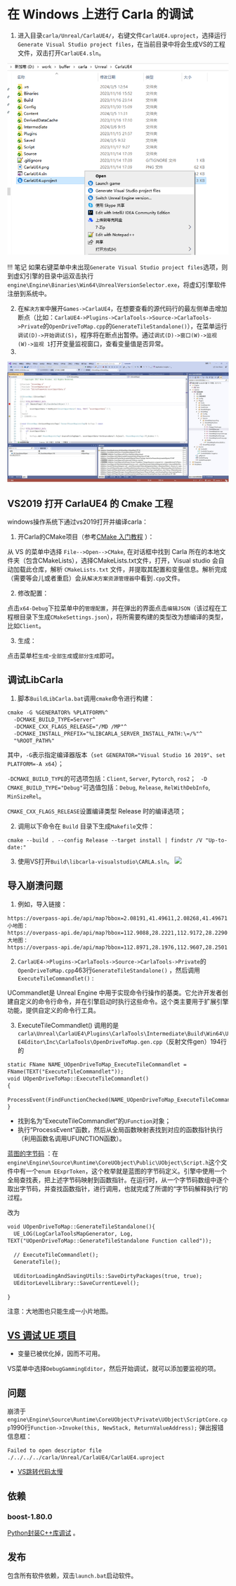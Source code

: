# 在 Windows 上进行 Carla 的调试

1. 进入目录`carla/Unreal/CarlaUE4/`，右键文件`CarlaUE4.uproject`，选择运行`Generate Visual Studio project files`，在当前目录中将会生成VS的工程文件，双击打开`CarlaUE4.sln`。

![](img/tuto_D_windows_debug/generate_vs_project_files.png)

!!! 笔记
    如果右键菜单中未出现`Generate Visual Studio project files`选项，则到虚幻引擎的目录中运双击执行`engine\Engine\Binaries\Win64\UnrealVersionSelector.exe`，将虚幻引擎软件注册到系统中。

2. 在`解决方案`中展开`Games->CarlaUE4`，在想要查看的源代码行的最左侧单击增加断点（比如：`CarlaUE4->Plugins->CarlaTools->Source->CarlaTools->Private`的`OpenDriveToMap.cpp`的`GenerateTileStandalone()`），在菜单运行`调试(D)->开始调试(S)`，程序将在断点出暂停。通过`调式(D)->窗口(W)->监视(W)->监视 1`打开变量监视窗口，查看变量值是否异常。
3. 
![](img/tuto_D_windows_debug/debug_project.png)


## VS2019 打开 CarlaUE4 的 Cmake 工程
windows操作系统下通过vs2019打开并编译carla：

1. 开Carla的CMake项目（参考[CMake 入门教程](https://www.jb51.net/article/180463.htm) ）：

从 VS 的菜单中选择 `File-->Open-->CMake`, 在对话框中找到 Carla 所在的本地文件夹（包含CMakeLists），选择CMakeLists.txt文件，打开，Visual studio 会自动加载此仓库，解析 `CMakeLists.txt` 文件，并提取其配置和变量信息。解析完成（需要等会儿或者重启）会从`解决方案资源管理器`中看到`.cpp`文件。

2. 修改配置：

点击`x64-Debug`下拉菜单中的`管理配置`，并在弹出的界面点击`编辑JSON`（该过程在工程根目录下生成`CMakeSettings.json`），将所需要构建的类型改为想编译的类型，比如`Client`。

3. 生成：

点击菜单栏`生成`-`全部生成`或`部分生成`即可。


## 调试LibCarla
1. 脚本`BuildLibCarla.bat`调用`cmake`命令进行构建：
```shell
cmake -G %GENERATOR% %PLATFORM%^
  -DCMAKE_BUILD_TYPE=Server^
  -DCMAKE_CXX_FLAGS_RELEASE="/MD /MP"^
  -DCMAKE_INSTALL_PREFIX="%LIBCARLA_SERVER_INSTALL_PATH:\=/%"^
  "%ROOT_PATH%"
```
其中，`-G`表示指定编译器版本（`set GENERATOR="Visual Studio 16 2019"`、`set PLATFORM=-A x64`）；

`-DCMAKE_BUILD_TYPE`的可选项包括：`Client`, `Server`, `Pytorch`, `ros2`；
` -D CMAKE_BUILD_TYPE="Debug"`可选值包括：`Debug`, `Release`, `RelWithDebInfo`, `MinSizeRel`。

`CMAKE_CXX_FLAGS_RELEASE`设置编译类型 Release 时的编译选项；


2. 调用以下命令在 `Build` 目录下生成`Makefile`文件：
```shell
cmake --build . --config Release --target install | findstr /V "Up-to-date:"
```

3. 使用VS打开`Build\libcarla-visualstudio\CARLA.sln`。
![](img/tuto_D_windows_debug/open_libcarla_proj.png)



## 导入崩溃问题

1. 例如，导入链接：
```text
https://overpass-api.de/api/map?bbox=2.08191,41.49611,2.08268,41.49671
小地图：
https://overpass-api.de/api/map?bbox=112.9088,28.2221,112.9172,28.2290
大地图：
https://overpass-api.de/api/map?bbox=112.8971,28.1976,112.9607,28.2501
```

2. `CarlaUE4->Plugins->CarlaTools->Source->CarlaTools->Private`的`OpenDriveToMap.cpp`463行`GenerateTileStandalone()` ，然后调用`ExecuteTileCommandlet()` : 

UCommandlet是 Unreal Engine 中用于实现命令行操作的基类。它允许开发者创建自定义的命令行命令，并在引擎启动时执行这些命令。这个类主要用于扩展引擎功能，提供自定义的命令行工具。

3. ExecuteTileCommandlet() 调用的是`carla\Unreal\CarlaUE4\Plugins\CarlaTools\Intermediate\Build\Win64\UE4Editor\Inc\CarlaTools\OpenDriveToMap.gen.cpp`（反射文件gen）194行的
```shell
static FName NAME_UOpenDriveToMap_ExecuteTileCommandlet = FName(TEXT("ExecuteTileCommandlet"));
void UOpenDriveToMap::ExecuteTileCommandlet()
{
	ProcessEvent(FindFunctionChecked(NAME_UOpenDriveToMap_ExecuteTileCommandlet),NULL);
}
```
* 找到名为“ExecuteTileCommandlet”的`UFunction`对象；
* 执行“ProcessEvent”函数，然后从全局函数映射表找到对应的函数指针执行（利用函数名调用UFUNCTION函数）。


[蓝图的字节码](https://neil3d.github.io/unreal/bp_in_depth.html) ：在`engine\Engine\Source\Runtime\CoreUObject\Public\UObject\Script.h`这个文件中有一个`enum EExprToken`，这个枚举就是蓝图的字节码定义。引擎中使用一个全局查找表，把上述字节码映射到函数指针。在运行时，从一个字节码数组中逐个取出字节码，并查找函数指针，进行调用，也就完成了所谓的“字节码解释执行”的过程。


改为
```shell
void UOpenDriveToMap::GenerateTileStandalone(){
  UE_LOG(LogCarlaToolsMapGenerator, Log, TEXT("UOpenDriveToMap::GenerateTileStandalone Function called"));

  // ExecuteTileCommandlet();
  GenerateTile();

  UEditorLoadingAndSavingUtils::SaveDirtyPackages(true, true);
  UEditorLevelLibrary::SaveCurrentLevel();

}
```
注意：大地图也只能生成一小片地图。


## [VS 调试 UE 项目](https://ue5wiki.com/wiki/14373/)

* 变量已被优化掉，因而不可用。	

VS菜单中选择`DebugGammingEditor`，然后开始调试，就可以添加要监视的项。


## 问题
崩溃于`engine\Engine\Source\Runtime\CoreUObject\Private\UObject\ScriptCore.cpp`1990行`Function->Invoke(this, NewStack, ReturnValueAddress);`
弹出报错信息框：
```text
Failed to open descriptor file ./../../../carla/Unreal/CarlaUE4/CarlaUE4.uproject
```

* [VS跳转代码太慢](http://www.piaoyi.org/c-sharp/Visual-Studio-2019-Intellisense.html) 


## 依赖

### boost-1.80.0
[Python封装C++库调试](https://blog.csdn.net/ASCE_Python/article/details/105595218) 。


## 发布
包含所有软件依赖，双击`launch.bat`启动软件。